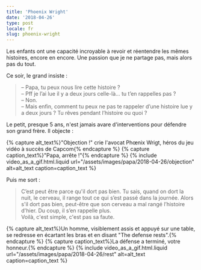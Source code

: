 ```yaml
---
title: 'Phoenix Wright'
date: '2018-04-26'
type: post
locale: fr
slug: phoenix-wright
---
```


Les enfants ont une capacité incroyable à revoir et réentendre les mêmes histoires, encore en encore. Une passion que je ne partage pas, mais alors pas du tout.

<!-- more -->

Ce soir, le grand insiste :

> – Papa, tu peux nous lire cette histoire ?  
> – Pff je l’ai lue il y a deux jours celle-là... tu t’en rappelles pas ?  
> – Non.  
> – Mais enfin, comment tu peux ne pas te rappeler d’une histoire lue y a deux jours ? Tu rêves pendant l’histoire ou quoi ?

Le petit, presque 5 ans, n'est jamais avare d'interventions pour défendre son grand frère. Il objecte :

{% capture alt_text%}"Objection !" crie l'avocat Phœnix Wrigt, héros du jeu vidéo à succès de Capcom{% endcapture %}
{% capture caption_text%}"Papa, arrête !"{% endcapture %}
{% include video_as_a_gif.html.liquid
url="/assets/images/papa/2018-04-26/objection"
alt=alt_text
caption=caption_text
%}

Puis me sort :

> C’est peut être parce qu'il dort pas bien. Tu sais, quand on dort la nuit, le cerveau, il range tout ce qui s’est passé dans la journée. Alors s'il dort pas bien, peut-être que son cerveau a mal rangé l’histoire d'hier. Du coup, il s’en rappelle plus.  
> Voilà, c'est simple, c'est pas sa faute.

{% capture alt_text%}Un homme, visiblement assis et appuyé sur une table, se redresse en écartant les bras et en disant "The defense rests".{% endcapture %}
{% capture caption_text%}La défense a terminé, votre honneur.{% endcapture %}
{% include video_as_a_gif.html.liquid
url="/assets/images/papa/2018-04-26/rest"
alt=alt_text
caption=caption_text
%}